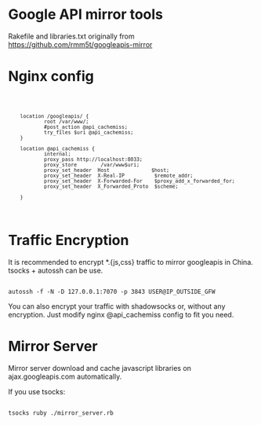 Google API mirror tools
=================

Rakefile and libraries.txt originally from 
https://github.com/rmm5t/googleapis-mirror


Nginx config
=================

<code>

        location /googleapis/ {
                root /var/www/;
                #post_action @api_cachemiss;
                try_files $uri @api_cachemiss;
        }

        location @api_cachemiss {
                internal;
                proxy_pass http://localhost:8033;
                proxy_store        /var/www$uri;
                proxy_set_header  Host              $host;
                proxy_set_header  X-Real-IP          $remote_addr;
                proxy_set_header  X-Forwarded-For    $proxy_add_x_forwarded_for;
                proxy_set_header  X_Forwarded_Proto  $scheme;

        }

</code>

Traffic Encryption
=================

It is recommended to encrypt *.{js,css} traffic to mirror googleapis in 
China. tsocks + autossh can be use.

<code>
autossh -f -N -D 127.0.0.1:7070 -p 3843 USER@IP_OUTSIDE_GFW
</code>

You can also encrypt your traffic with shadowsocks or, without any
encryption. Just modify nginx @api_cachemiss config to fit you need.

Mirror Server
=================
Mirror server download and cache javascript libraries on ajax.googleapis.com
automatically.

If you use tsocks:

<code>
tsocks ruby ./mirror_server.rb
</code>

